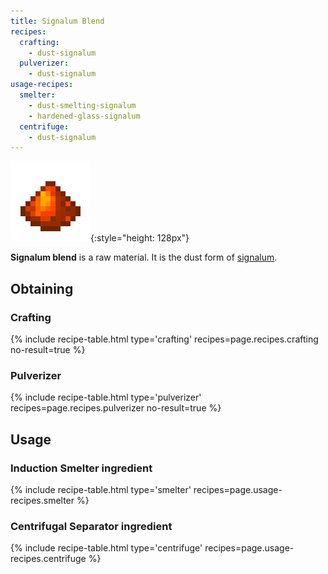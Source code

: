 ```yaml
---
title: Signalum Blend
recipes:
  crafting:
    - dust-signalum
  pulverizer:
    - dust-signalum
usage-recipes:
  smelter:
    - dust-smelting-signalum
    - hardened-glass-signalum
  centrifuge:
    - dust-signalum
---
```


![Signalum blend](/assets/images/thermal-foundation/dust-signalum.png){:style="height: 128px"}


**Signalum blend** is a raw material. It is the dust form of
[signalum](/docs/thermal-foundation/items/materials/ingots/signalum-ingot/).


Obtaining
---------

### Crafting
{% include recipe-table.html type='crafting' recipes=page.recipes.crafting no-result=true %}

### Pulverizer
{% include recipe-table.html type='pulverizer' recipes=page.recipes.pulverizer no-result=true %}


Usage
-----

### Induction Smelter ingredient
{% include recipe-table.html type='smelter' recipes=page.usage-recipes.smelter %}

### Centrifugal Separator ingredient
{% include recipe-table.html type='centrifuge' recipes=page.usage-recipes.centrifuge %}
